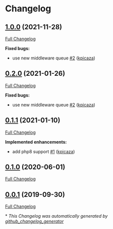 # Changelog

## [1.0.0](https://github.com/antidot-framework/fast-router-adapter/tree/0.2.0) (2021-11-28)

[Full Changelog](https://github.com/antidot-framework/fast-router-adapter/compare/0.1.1...0.2.0)

**Fixed bugs:**

- use new middleware queue [\#2](https://github.com/antidot-framework/fast-router-adapter/pull/2) ([kpicaza](https://github.com/kpicaza))

## [0.2.0](https://github.com/antidot-framework/fast-router-adapter/tree/0.2.0) (2021-01-26)

[Full Changelog](https://github.com/antidot-framework/fast-router-adapter/compare/0.1.1...0.2.0)

**Fixed bugs:**

- use new middleware queue [\#2](https://github.com/antidot-framework/fast-router-adapter/pull/2) ([kpicaza](https://github.com/kpicaza))

## [0.1.1](https://github.com/antidot-framework/fast-router-adapter/tree/0.1.1) (2021-01-10)

[Full Changelog](https://github.com/antidot-framework/fast-router-adapter/compare/0.1.0...0.1.1)

**Implemented enhancements:**

- add php8 support [\#1](https://github.com/antidot-framework/fast-router-adapter/pull/1) ([kpicaza](https://github.com/kpicaza))

## [0.1.0](https://github.com/antidot-framework/fast-router-adapter/tree/0.1.0) (2020-06-01)

[Full Changelog](https://github.com/antidot-framework/fast-router-adapter/compare/0.0.1...0.1.0)

## [0.0.1](https://github.com/antidot-framework/fast-router-adapter/tree/0.0.1) (2019-09-30)

[Full Changelog](https://github.com/antidot-framework/fast-router-adapter/compare/adefac3660b34ae87c69ce87b12bcdc2b28f382f...0.0.1)



\* *This Changelog was automatically generated by [github_changelog_generator](https://github.com/github-changelog-generator/github-changelog-generator)*
